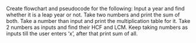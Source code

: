 Create flowchart and pseudocode for the following:
Input a year and find whether it is a leap year or not.
Take two numbers and print the sum of both.
Take a number than input and print the multiplication table for it.
Take 2 numbers as inputs and find their HCF and LCM.
Keep taking numbers as inputs till the user enters ‘x’, after that print sum of all.